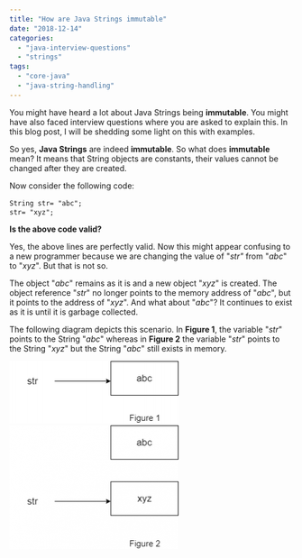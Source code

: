 ```yaml
---
title: "How are Java Strings immutable"
date: "2018-12-14"
categories: 
  - "java-interview-questions"
  - "strings"
tags: 
  - "core-java"
  - "java-string-handling"
---
```


You might have heard a lot about Java Strings being **immutable**. You might have also faced interview questions where you are asked to explain this. In this blog post, I will be shedding some light on this with examples.

So yes, **Java Strings** are indeed **immutable**. So what does **immutable** mean? It means that String objects are constants, their values cannot be changed after they are created.

Now consider the following code:

````
String str= "abc";
str= "xyz";
````

**Is the above code valid?**

Yes, the above lines are perfectly valid. Now this might appear confusing to a new programmer because we are changing the value of "_str"_ from "_abc_" to "_xyz_". But that is not so.

The object "_abc_" remains as it is and a new object "_xyz_" is created. The object reference "_str_" no longer points to the memory address of "_abc_", but it points to the address of "_xyz_". And what about "_abc_"? It continues to exist as it is until it is garbage collected.

The following diagram depicts this scenario. In **Figure 1**, the variable "_str_" points to the String "_abc_" whereas in **Figure 2** the variable "_str_" points to the String "_xyz_" but the String "_abc_" still exists in memory.


![](images/str-1-300x111.png) ![](images/str2-1-300x220.png)
